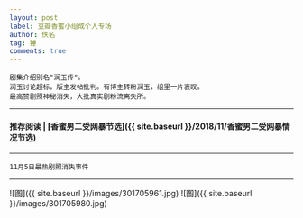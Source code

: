 ```yaml
---
layout: post
label: 豆瓣香蜜小组成个人专场
author: 佚名
tag: 锤
comments: true
---
```


    剧集介绍别名"润玉传"。
    润玉讨论超标，版主发帖批判。有博主转粉润玉，组里一片哀叹。
    最高赞剧照神秘消失，大批真实剧粉流离失所。

---
#### 推荐阅读 | [香蜜男二受网暴节选]({{ site.baseurl }}/2018/11/香蜜男二受网暴情况节选) 
---

    11月5日最热剧照消失事件

---

![图]({{ site.baseurl }}/images/301705961.jpg)
![图]({{ site.baseurl }}/images/301705980.jpg)